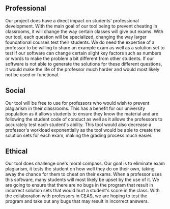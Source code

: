 ## Professional

Our project does have a direct impact on students' professional development. With the main goal of our tool being to prevent cheating in classrooms, it will change the way certain classes will give out exams. With our tool, each question will be specialized, changing the way larger foundational courses test their students. We do need the expertise of a professor to be willing to share an example exam as well as a solution set to test if our software can change certain slight key factors such as numbers or words to make the problem a bit different from other students. If our software is not able to generate the solutions for these different questions, it would make the life of the professor much harder and would most likely not be used or functional.

## Social

Our tool will be free to use for professors who would wish to prevent plagiarism in their classrooms. This has a benefit for our university population as it allows students to ensure they know the material and are following the student code of conduct as well as it allows the professors to accurately test each student's ability. This tool would also decrease a professor's workload exponentially as the tool would be able to create the solution sets for each exam, making the grading process much easier. 

## Ethical

Our tool does challenge one's moral compass. Our goal is to eliminate exam plagiarism, it tests the student on how well they do on their own, taking away the chance for them to cheat on their exams. When a professor uses this software, many students will most likely be upset by the use of it. We are going to ensure that there are no bugs in the program that result in incorrect solution sets that would hurt a student's score in the class. With the collaboration with professors in CEAS, we are hoping to test the program and take out any bugs that may result in incorrect answers. 
